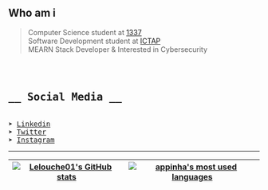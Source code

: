
## Who am i

> Computer Science student at [1337](https://1337.ma/) \
> Software Development student at [ICTAP](http://ictap.ma/) \
> MEARN Stack Developer & Interested in Cybersecurity


<pre>

 <h2>__ Social Media __</h2>
➤ <a href = "https://www.linkedin.com/in/amine01/">Linkedin</a>
➤ <a href = "https://twitter.com/Lelouche01">Twitter</a>
➤ <a href = "https://instagram.com/Lelouche0x1">Instagram</a>
</pre> 

---------------
| [![Lelouche01's GitHub stats](https://github-readme-stats.vercel.app/api?username=Lelouche01&count_private=true&show_icons=true&hide=issues&hide_border=true&theme=jolly)](https://github.com/Lelouche01?tab=repositories) | [![appinha's most used languages](https://github-readme-stats.vercel.app/api/top-langs/?username=Lelouche01&layout=compact&hide_border=true&theme=jolly)](https://github.com/Lelouche01?tab=repositories) |
|:-:|:-:|
